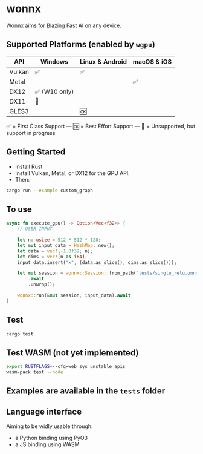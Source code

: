# wonnx

Wonnx aims for Blazing Fast AI on any device.

## Supported Platforms (enabled by `wgpu`)

   API   |    Windows                    |  Linux & Android   |    macOS & iOS     |
  -----  | ----------------------------- | ------------------ | ------------------ |
  Vulkan | :white_check_mark:            | :white_check_mark: |                    |
  Metal  |                               |                    | :white_check_mark: |
  DX12   | :white_check_mark: (W10 only) |                    |                    |
  DX11   | :construction:                |                    |                    |
  GLES3  |                               | :ok:               |                    |

:white_check_mark: = First Class Support — :ok: = Best Effort Support — :construction: = Unsupported, but support in progress

## Getting Started

- Install Rust
- Install Vulkan, Metal, or DX12 for the GPU API.
- Then: 
```bash
cargo run --example custom_graph
```

## To use

```rust
async fn execute_gpu() -> Option<Vec<f32>> {
    // USER INPUT

    let n: usize = 512 * 512 * 128;
    let mut input_data = HashMap::new();
    let data = vec![-1.0f32; n];
    let dims = vec![n as i64];
    input_data.insert("x", (data.as_slice(), dims.as_slice()));

    let mut session = wonnx::Session::from_path("tests/single_relu.onnx")
        .await
        .unwrap();

    wonnx::run(&mut session, input_data).await
}
```

## Test 

```bash
cargo test
```

## Test WASM (not yet implemented)
```bash
export RUSTFLAGS=--cfg=web_sys_unstable_apis
wasm-pack test --node
```

## Examples are available in the `tests` folder

## Language interface

Aiming to be widly usable through:

- a Python binding using PyO3
- a JS binding using WASM



